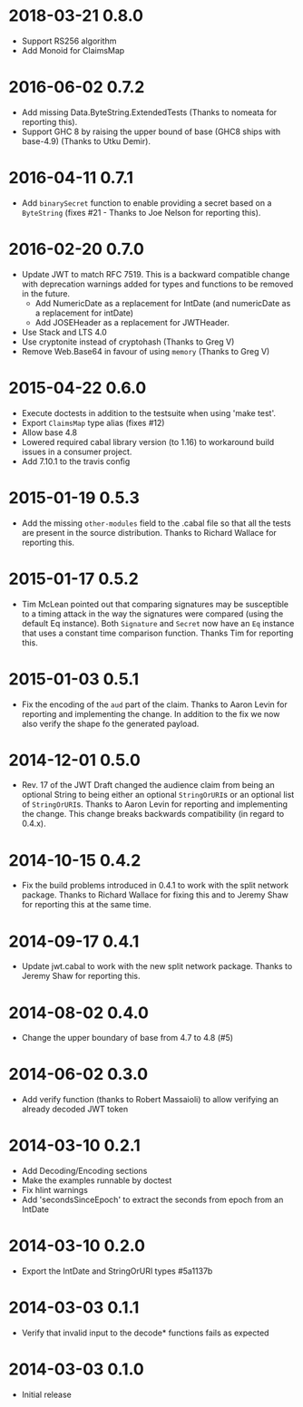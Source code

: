 # 2018-03-21 0.8.0

* Support RS256 algorithm
* Add Monoid for ClaimsMap

# 2016-06-02 0.7.2

* Add missing Data.ByteString.ExtendedTests (Thanks to nomeata for reporting
  this).
* Support GHC 8 by raising the upper bound of base (GHC8 ships with base-4.9)
  (Thanks to Utku Demir).

# 2016-04-11 0.7.1

* Add `binarySecret` function to enable providing a secret based on a `ByteString`
  (fixes #21 - Thanks to Joe Nelson for reporting this).

# 2016-02-20 0.7.0

* Update JWT to match RFC 7519. This is a backward compatible change with
deprecation warnings added for types and functions to be removed in the
future.
	* Add NumericDate as a replacement for IntDate (and numericDate as a 
	  replacement for intDate)
	* Add JOSEHeader as a replacement for JWTHeader.
* Use Stack and LTS 4.0
* Use cryptonite instead of cryptohash (Thanks to Greg V)
* Remove Web.Base64 in favour of using `memory` (Thanks to Greg V)

# 2015-04-22 0.6.0

* Execute doctests in addition to the testsuite when using 'make test'.
* Export `ClaimsMap` type alias (fixes #12)
* Allow base 4.8
* Lowered required cabal library version (to 1.16) to workaround build
  issues in a consumer project.
* Add 7.10.1 to the travis config

# 2015-01-19 0.5.3

* Add the missing `other-modules` field to the .cabal file so that 
  all the tests are present in the source distribution. Thanks to 
  Richard Wallace for reporting this.

# 2015-01-17 0.5.2

* Tim McLean pointed out that comparing signatures may be susceptible to
  a timing attack in the way the signatures were compared (using the default
  Eq instance). Both `Signature` and `Secret` now have an `Eq` instance that
  uses a constant time comparison function. Thanks Tim for reporting this.

# 2015-01-03 0.5.1

* Fix the encoding of the `aud` part of the claim.
  Thanks to Aaron Levin for reporting and implementing the change.
  In addition to the fix we now also verify the shape fo the generated
  payload.

# 2014-12-01 0.5.0

* Rev. 17 of the JWT Draft changed the audience claim from being an
  optional String to being either an optional `StringOrURI`s or an optional list of
  `StringOrURI`s. Thanks to Aaron Levin for reporting and implementing the
  change. This change breaks backwards compatibility (in regard to 0.4.x).

# 2014-10-15 0.4.2

* Fix the build problems introduced in 0.4.1 to work with the 
  split network package. Thanks to Richard Wallace for
  fixing this and to Jeremy Shaw for reporting this at the same time.

# 2014-09-17 0.4.1

* Update jwt.cabal to work with the new split network package.
  Thanks to Jeremy Shaw for reporting this.

# 2014-08-02 0.4.0

* Change the upper boundary of base from 4.7 to 4.8 (#5)

# 2014-06-02 0.3.0

* Add verify function (thanks to Robert Massaioli) to allow verifying an
  already decoded JWT token

# 2014-03-10 0.2.1

* Add Decoding/Encoding sections
* Make the examples runnable by doctest
* Fix hlint warnings
* Add 'secondsSinceEpoch' to extract the seconds from epoch from an IntDate

# 2014-03-10 0.2.0

* Export the IntDate and StringOrURI types #5a1137b

# 2014-03-03  0.1.1

* Verify that invalid input to the decode\* functions fails as expected

# 2014-03-03  0.1.0

* Initial release

